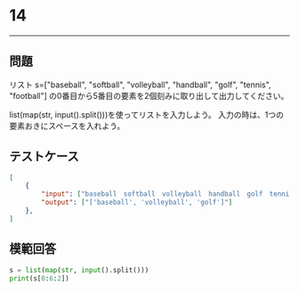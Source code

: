 # 14

---
## 問題

リスト s=["baseball", "softball", "volleyball", "handball", "golf", "tennis", "football"] の0番目から5番目の要素を2個刻みに取り出して出力してください。

list(map(str, input().split()))を使ってリストを入力しよう。
入力の時は、1つの要素おきにスペースを入れよう。
## テストケース

```json
[
	{
		"input": ["baseball　softball　volleyball　handball　golf　tennis　football"],
		"output": ["['baseball', 'volleyball', 'golf']"]
  	},
]
```

## 模範回答
```python
s = list(map(str, input().split()))
print(s[0:6:2])
```